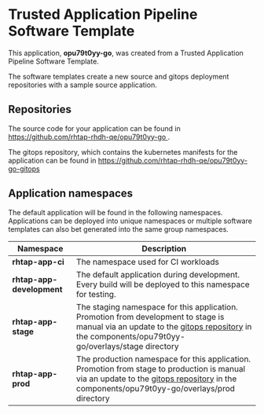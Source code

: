 # Trusted Application Pipeline Software Template

This application, **opu79t0yy-go**, was created from a Trusted Application Pipeline Software Template.

The software templates create a new source and gitops deployment repositories with a sample source application. 

## Repositories

The source code for your application can be found in [https://github.com/rhtap-rhdh-qe/opu79t0yy-go ](https://github.com/rhtap-rhdh-qe/opu79t0yy-go ).
 
The gitops repository, which contains the kubernetes manifests for the application can be found in 
[https://github.com/rhtap-rhdh-qe/opu79t0yy-go-gitops ](https://github.com/rhtap-rhdh-qe/opu79t0yy-go-gitops ) 

## Application namespaces 

The default application will be found in the following namespaces. Applications can be deployed into unique namespaces or multiple software templates can also bet generated into the same group namespaces.  

|  Namespace   |  Description   |  
| -------- | -------- |
| **rhtap-app-ci** | The namespace used for CI workloads |
| **rhtap-app-development** | The default application during development. Every build will be deployed to this namespace for testing. |
| **rhtap-app-stage** | The staging namespace for this application. Promotion from development to stage is manual via an update to the [gitops repository](https://github.com/rhtap-rhdh-qe/opu79t0yy-go-gitops ) in the components/opu79t0yy-go/overlays/stage directory |
| **rhtap-app-prod** | The production namespace for this application. Promotion from stage to production is manual via an update to the [gitops repository](https://github.com/rhtap-rhdh-qe/opu79t0yy-go-gitops ) in the components/opu79t0yy-go/overlays/prod directory |